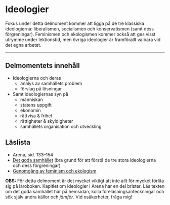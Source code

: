 # Ideologier

Fokus under detta delmoment kommer att ligga på de tre klassiska ideologierna: liberalismen, socialismen och konservatismen (samt dess förgreningar). Feminismen och ekologismen kommer också att ges visst utrymme under lektionstid, men övriga ideologier är framförallt valbara vid det egna arbetet. 

***

## Delmomentets innehåll

* Ideologierna och deras
	* analys av samhällets problem
	* förslag på lösningar
* Samt ideologiernas syn på 
	* människan
	* statens uppgift
	* ekonomin
	* rättvisa & frihet
	* rättigheter & skyldigheter
	* samhällets organisation och utveckling


## Läslista

* Arena, sid. 133–154
* [Det goda samhället](om_ideologierna.md) (bra grund för att förstå de tre stora ideologierna och dess förgreningar)
* [Genomgång av feminism och ekologism](https://docs.google.com/presentation/d/1hRH7Spcae0QXycL_S5Rzaw-aV4WNT7p7THkvdClgpvA/edit?usp=sharing)

**OBS:** För detta delmoment är det mycket viktigt att inte allt för mycket förlita sig på läroboken. Kapitlet om ideologier i Arena har en del brister. Läs texten om det goda samhället här på hemsidan, kolla föreläsningsanteckningar och sök själv andra källor och _jämför_. Vid osäkerheter, fråga mig! 


